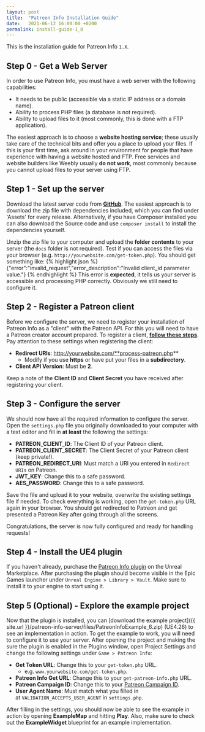 ```yaml
---
layout: post
title:  "Patreon Info Installation Guide"
date:   2021-06-12 16:00:00 +0200
permalink: install-guide-1_0
---
```

This is the installation guide for Patreon Info `1.X`.

## Step 0 - Get a Web Server
In order to use Patreon Info, you must have a web server with the following capabilities:
- It needs to be public (accessible via a static IP address or a domain name).
- Ability to process PHP files (a database is not required).
- Ability to upload files to it (most commonly, this is done with a FTP application). 

The easiest approach is to choose a **website hosting service**; these usually take care of the technical bits and offer you a place to upload your files. 
If this is your first time, ask around in your environment for people that have experience with having a website hosted and FTP.
Free services and website builders like Weebly usually **do not work**, most commonly because you cannot upload files to your server using FTP.

## Step 1 - Set up the server
Download the latest server code from [**GitHub**](https://github.com/Green-Forest-Games/patreon-info-server/releases).
The easiest approach is to download the zip file with dependencies included, which you can find under 'Assets' for every release. 
Alternatively, if you have Composer installed you can also download the Source code and use `composer install` to install the dependencies yourself.

Unzip the zip file to your computer and upload the **folder contents** to your server (the `docs` folder is not required).
Test if you can access the files via your browser (e.g. `http://yourwebsite.com/get-token.php`). You should get something like:
{% highlight json %}
{"error":"invalid_request","error_description":"Invalid client_id parameter value."} 
{% endhighlight %}
This error is **expected**, it tells us your server is accessible and processing PHP correctly. Obviously we still need to configure it.

## Step 2 - Register a Patreon client
Before we configure the server, we need to register your installation of Patreon Info as a "client" with the Patreon API. For this you will need to have a Patreon creator account prepared. 
To register a client, [**follow these steps**](https://docs.patreon.com/#clients-and-api-keys). Pay attention to these settings when registering the client:
- **Redirect URIs**: http://yourwebsite.com/**process-patreon.php** 
  - Modify if you use **https** or have put your files in a **subdirectory**.
- **Client API Version**: Must be **2**.

Keep a note of the **Client ID** and **Client Secret** you have received after registering your client.

## Step 3 - Configure the server
We should now have all the required information to configure the server. 
Open the `settings.php` file you originally downloaded to your computer with a text editor and fill in **at least** the following the settings:
- **PATREON_CLIENT_ID**: The Client ID of your Patreon client.
- **PATREON_CLIENT_SECRET**: The Client Secret of your Patreon client (keep private!).
- **PATREON_REDIRECT_URI**: Must match a URI you entered in `Redirect URIs` on Patreon.
- **JWT_KEY**: Change this to a safe password.
- **AES_PASSWORD**: Change this to a safe password.

Save the file and upload it to your website, overwrite the existing settings file if needed.
To check everything is working, open the `get-token.php` URL again in your browser. 
You should get redirected to Patreon and get presented a Patreon Key after going through all the screens.

Congratulations, the server is now fully configured and ready for handling requests!

## Step 4 - Install the UE4 plugin
If you haven't already, purchase the [Patreon Info plugin](https://www.unrealengine.com/marketplace/en-US/product/patreon-info) on the Unreal Marketplace.
After purchasing the plugin should become visible in the Epic Games launcher under `Unreal Engine > Library > Vault`. 
Make sure to install it to your engine to start using it.

## Step 5 (Optional) - Explore the example project
Now that the plugin is installed, you can [download the example project]({{ site.url }}/patreon-info-server/files/PatreonInfoExample_6.zip) (UE4.26) to see an implementation in action.
To get the example to work, you will need to configure it to use your server. 
After opening the project and making the sure the plugin is enabled in the Plugins window, open Project Settings and change the following settings under `Game > Patreon Info`:
- **Get Token URL**: Change this to your `get-token.php` URL. 
  - e.g. `www.yourwebsite.com/get-token.php`.
- **Patreon Info Get URL**: Change this to your `get-patreon-info.php` URL.
- **Patreon Campaign ID**: Change this to your [Patreon Campaign ID](https://www.patreondevelopers.com/t/campaign-id-place/68).
- **User Agent Name**: Must match what you filled in at `VALIDATION_ACCEPTS_USER_AGENT` in `settings.php`.

After filling in the settings, you should now be able to see the example in action by opening **ExampleMap** and hitting **Play**.
Also, make sure to check out the **ExampleWidget** blueprint for an example implementation.
